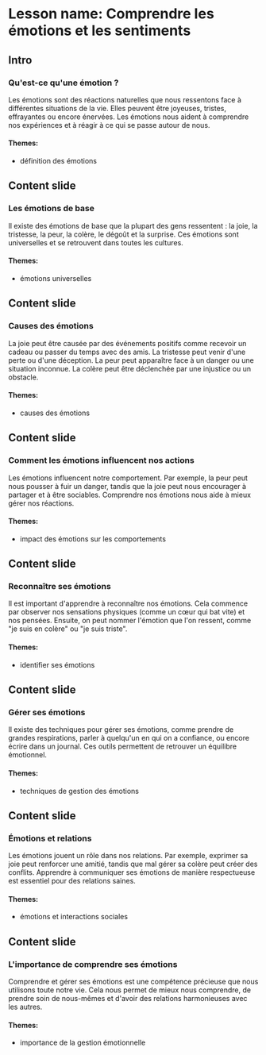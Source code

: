 # Lesson name: Comprendre les émotions et les sentiments

## Intro

### Qu'est-ce qu'une émotion ?

Les émotions sont des réactions naturelles que nous ressentons face à différentes situations de la vie. Elles peuvent être joyeuses, tristes, effrayantes ou encore énervées. Les émotions nous aident à comprendre nos expériences et à réagir à ce qui se passe autour de nous.

#### **Themes:**
- définition des émotions

## Content slide

### Les émotions de base

Il existe des émotions de base que la plupart des gens ressentent : la joie, la tristesse, la peur, la colère, le dégoût et la surprise. Ces émotions sont universelles et se retrouvent dans toutes les cultures.

#### **Themes:**
- émotions universelles

## Content slide

### Causes des émotions

La joie peut être causée par des événements positifs comme recevoir un cadeau ou passer du temps avec des amis. La tristesse peut venir d'une perte ou d'une déception. La peur peut apparaître face à un danger ou une situation inconnue. La colère peut être déclenchée par une injustice ou un obstacle.

#### **Themes:**
- causes des émotions

## Content slide

### Comment les émotions influencent nos actions

Les émotions influencent notre comportement. Par exemple, la peur peut nous pousser à fuir un danger, tandis que la joie peut nous encourager à partager et à être sociables. Comprendre nos émotions nous aide à mieux gérer nos réactions.

#### **Themes:**
- impact des émotions sur les comportements

## Content slide

### Reconnaître ses émotions

Il est important d'apprendre à reconnaître nos émotions. Cela commence par observer nos sensations physiques (comme un cœur qui bat vite) et nos pensées. Ensuite, on peut nommer l'émotion que l'on ressent, comme "je suis en colère" ou "je suis triste".

#### **Themes:**
- identifier ses émotions

## Content slide

### Gérer ses émotions

Il existe des techniques pour gérer ses émotions, comme prendre de grandes respirations, parler à quelqu'un en qui on a confiance, ou encore écrire dans un journal. Ces outils permettent de retrouver un équilibre émotionnel.

#### **Themes:**
- techniques de gestion des émotions

## Content slide

### Émotions et relations

Les émotions jouent un rôle dans nos relations. Par exemple, exprimer sa joie peut renforcer une amitié, tandis que mal gérer sa colère peut créer des conflits. Apprendre à communiquer ses émotions de manière respectueuse est essentiel pour des relations saines.

#### **Themes:**
- émotions et interactions sociales

## Content slide

### L'importance de comprendre ses émotions

Comprendre et gérer ses émotions est une compétence précieuse que nous utilisons toute notre vie. Cela nous permet de mieux nous comprendre, de prendre soin de nous-mêmes et d'avoir des relations harmonieuses avec les autres.

#### **Themes:**
- importance de la gestion émotionnelle
